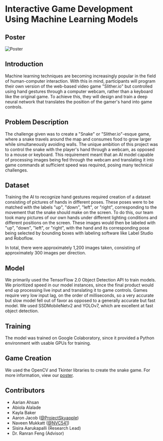 # Interactive Game Development Using Machine Learning Models

## Poster
![Poster](https://user-images.githubusercontent.com/33157393/202885887-bad7d12f-5526-4e0a-a086-3ac6cb55596c.png)

## Introduction
Machine learning techniques are becoming increasingly popular in the field of human-computer interaction. With this in mind, participants will program their own version of the web-based video game "Slither.io" but controlled using hand gestures through a computer webcam, rather than a keyboard like the original game. To achieve this, they will design and train a deep neural network that translates the position of the gamer's hand into game controls.

## Problem Description
The challenge given was to create a "Snake" or "Slither.io"-esque game, where a snake travels around the map and consumes food to grow larger while simultaneously avoiding walls. The unique ambition of this project was to control the snake with the player's hand through a webcam, as opposed to a mouse or keyboard. This requirement meant that an AI model capable of processing images being fed through the webcam and translating it into game commands at sufficient speed was required, posing many technical challenges.

## Dataset
Training the AI to recognize hand gestures required creation of a dataset consisting of pictures of hands in different poses. These poses were to be matched with the labels "up", "down", "left", or "right", corresponding to the movement that the snake should make on the screen. To do this, our team took many pictures of our own hands under different lighting conditions and different positions on the screen. These images would then be labeled with "up", "down", "left", or "right", with the hand and its corresponding pose being selected by bounding boxes with labeling software like Label Studio and Roboflow.

In total, there were approximately 1,200 images taken, consisting of approximately 300 images per direction.

## Model
We primarily used the TensorFlow 2.0 Object Detection API to train models. We prioritized speed in our model instances, since the final product would end up processing live input and translating it to game controls. Games require very low input lag, on the order of milliseconds, so a very accurate but slow model fell out of favor as opposed to a generally accurate but fast model. We used SSDMobileNetv2 and YOLOv7, which are excellent at fast object detection. 

## Training
The model was trained on Google Colaboratory, since it provided a Python environment with usable GPUs for training. 

## Game Creation
We used the OpenCV and Tkinter libraries to create the snake game. For more information, view our [poster](https://viewscreen.githubusercontent.com/view/pdf?browser=safari&color_mode=light&commit=11f50a39b205e58d94ce6f70e60030ca492e76bb&device=unknown_device&enc_url=68747470733a2f2f7261772e67697468756275736572636f6e74656e742e636f6d2f41434d2d52657365617263682f696e7465726163746976652d67616d652d646576656c6f706d656e742f313166353061333962323035653538643934636536663730653630303330636134393265373662622f706f737465725f686967685f7265735f4947442e706466&logged_in=true&nwo=ACM-Research%2Finteractive-game-development&path=poster_high_res_IGD.pdf&platform=mac&repository_id=527306219&repository_type=Repository&version=15#e006daa4-35a1-4117-9e37-5f604207c0bb).

## Contributors
- Aarian Ahsan
- Abiola Alalade
- Kayla Baker
- Aaron Jacob ([@ProjectSkyapple](http://github.com/ProjectSkyapple))
- Naveen Mukkatt ([@NVC541](http://github.com/NVC541))
- Sisira Aarukapalli (Research Lead)
- Dr. Ranran Feng (Advisor)
